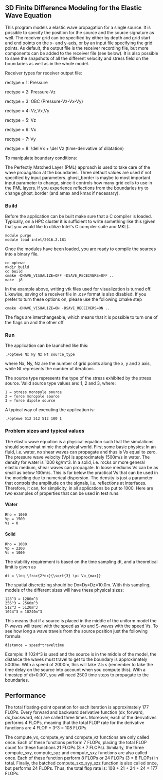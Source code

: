 ## 3D Finite Difference Modeling for the Elastic Wave Equation 

This program models a elastic wave propagation for a single source. It is possible to specify the position for the
source and the source signature as well. The receiver grid can be specified by either by depth and grid start and end
points on the x- and y-axis, or by an input file specifying the grid points. As default, the output file is the receiver
recording file, but more components can be added to the receiver file (see below). It is also possible to save the
snapshots of all the different velocity and stress field on the boundaries as well as in the whole model. 

Receiver types for receiver output file:

rectype = 1: Pressure

rectype = 2: Pressure-Vz

rectype = 3: OBC (Pressure-Vz-Vx-Vy)

rectype = 4: Vz,Vx,Vy

rectype = 5: Vz

rectype = 6: Vx

rectype = 7: Vy

rectype = 8: \del Vx + \del Vz (time-derivative of dilatation)

To manipulate boundary conditions:

The Perfectly Matched Layer (PML) approach is used to take care of the wave propagation at the boundaries.
Three default values are used if not specified by input parameters. ghost_border is maybe to most important input
parameter to change, since it controls how many grid cells to use in the PML layers. If you experience reflections from
the boundaries try to change ghost_border (and amax and kmax if necessary).

### Build ###
Before the application can be built make sure that
a C compiler is loaded. Typically, on a HPC cluster
it is sufficient to write
something like this (given that you would like to
utilize Intel's C compiler suite and MKL):

    module purge
    module load intel/2016.2.181

Once the modules have been loaded, you are ready
to compile the sources into a binary file.
    
    cd optewe
    mkdir build
    cd build
    cmake -DHAVE_VISUALIZE=OFF -DSAVE_RECEIVERS=OFF ..
    make -j8

In the example above, writing vtk files used for visualization is turned off.
Likewise, saving of a receiver file in .csv format is also disabled.
If you prefer to turn these options on, please use the following cmake step
    
    cmake -DHAVE_VISUALIZE=ON -DSAVE_RECEIVERS=ON ..

The flags are interchangeable, which means that it is possible to turn
one of the flags on and the other off.
    
### Run ###
The application can be launched like this:
    
    ./optewe Nx Ny Nz Nt source_type
    
where Nx, Ny, Nz are the number of grid points along
the x, y and z axis, while Nt represents the number of iterations.

The source type represents the type of the stress exhibited by the
stress source. Valid source type values are: 1, 2 and 3, where:

    1 = stress monopole source
    2 = force monopole source
    3 = force dipole source
   
A typical way of executing the application is:
    
    ./optewe 512 512 512 100 1

### Problem sizes and typical values ###
The elastic wave equation is a physical equation such that the simulations should somewhat mimic the physical world.
First some basic physics: In an fluid, i.e. water, no shear waves can propagate and thus is Vs equal to zero.
The pressure wave velocity (Vp) is approximately 1500m/s in water. The density for water is 1000 kg/m^3. In a solid,
i.e. rocks or more general elastic medium, shear waves can propagate. In loose mediums Vs can be as small
as below 100m/s. This is far below the practical Vs that can be used in the modeling due to numerical dispersion.
The density is just a parameter that controls the amplitude on the signals, i.e. reflections at interfaces.
Therefore, it can, for simplicity, in all applications be put to 1000. Here are two examples of properties that can be
used in test runs:

#### Water ####
    
    Rho = 1000
    Vp = 1500
    Vs = 0

#### Solid ####

    Rho = 1000
    Vp = 2200
    Vs = 1000

The stability requirement is based on the time sampling dt, and a theoretical limit is given as

    dt = \leq \frac{2*dx}{\sqrt{3} \pi Vp_{max}}


The spatial discretizing should be Dx=Dy=Dz=10.0m. With this sampling, models of the different sizes will have these
physical sizes:

    128^3 = 1280m^3
    256^3 = 2560m^3
    512^3 = 5120m^3
    1024^3 = 10240m^3

This means that if a source is placed in the middle of the uniform model the P-waves will travel with the speed
as Vp and S-waves with the speed Vs. To see how long a wave travels from the source position just the following formula

    distance = speed*traveltime

Example: If 1024^3 is used and the source is in the middle of the model, the distance the waves must travel to get to
the boundary is approximately 5000m. With a speed of 2000m, this will take 2.5 s (remember to take the time delay on
the source into account when you compute this). With a timestep of dt=0.001, you will need 2500 time steps to propagate
to the boundaries.

## Performance
The total floating-point operation for each iteration is approximately 177 FLOPs.
Every forward and backward derivative function (dx_forward, dx_backward, etc) are called three times.
Moreover, each of the derivatives performs 4 FLOPs, meaning that the total FLOP rate for the derivative functions
are 4 FLOP * 3^3 = 108 FLOPs.

The compute_vx, compute_vy and compute_vz functions are only called once. Each of these functions perform 7 FLOPs,
placing the total FLOP count for these functions 21 FLOPs (3 * 7 FLOPs). Similarly, the three compute_sxy,
compute_syz and compute_sxz functions are also called once. Each of these function perform 8 FLOPs or 
24 FLOPs (3 * 8 FLOPs) in total. Finally, the batched compute_sxx_syy_szz function is also called once,
but performs 24 FLOPs. Thus, the total flop rate is: 108 + 21 + 24 + 24 = 177 FLOPs.


